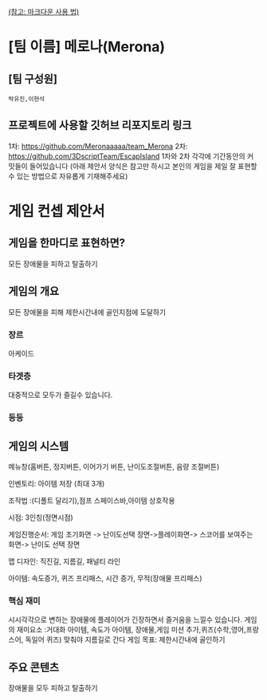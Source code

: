 [(참고: 마크다운 사용 법)](https://gist.github.com/ihoneymon/652be052a0727ad59601)

# [팀 이름] 메로나(Merona)
## [팀 구성원]
	박유진,이현석
## 프로젝트에 사용할 깃허브 리포지토리 링크
1차: https://github.com/Meronaaaaa/team_Merona
2차: https://github.com/3DscriptTeam/EscapIsland
1차와 2차 각각에 기간동안의 커밋들이 들어있습니다
(아래 제안서 양식은 참고만 하시고 본인의 게임을 제일 잘 표현할 수 있는 방법으로 자유롭게 기재해주세요)
# 게임 컨셉 제안서
## 게임을 한마디로 표현하면?
 모든 장애물을 피하고 탈출하기
## 게임의 개요
 모든 장애물을 피해 제한시간내에 골인지점에 도달하기
### 장르
 아케이드
### 타겟층
 대중적으로 모두가 즐길수 있습니다.
### 등등
## 게임의 시스템
  메뉴창(홈버튼, 정지버튼, 이어가기 버튼, 난이도조절버튼, 음량 조절버튼)
  
  인벤토리: 아이템 저장 (최대 3개)
  
  조작법 :(디폴트 달리기),점프 스페이스바,아이템 상호작용
  
  시점: 3인칭(정면시점)
  
  게임진행순서: 게임 초기화면 -> 난이도선택 장면->플레이화면-> 스코어를 보여주는 화면-> 난이도 선택 장면
  
  맵 디자인: 직진길, 지름길, 패널티 라인
  
  아이템: 속도증가, 퀴즈 프리패스, 시간 증가, 무적(장애물 프리패스)
### 핵심 재미
  시시각각으로 변하는 장애물에 플레이어가 긴장하면서 즐거움을 느낄수 있습니다.
  게임의 재미요소 :거대화 아이템, 속도가 아이템, 장애물,게임 미션 추가,퀴즈(수학,영어,프랑스어, 독일어 퀴즈) 맞춰야 지름길로 간다
  게임 목표: 제한시간내에 골인하기
## 주요 콘텐츠
  장애물을 모두 피하고 탈출하기
